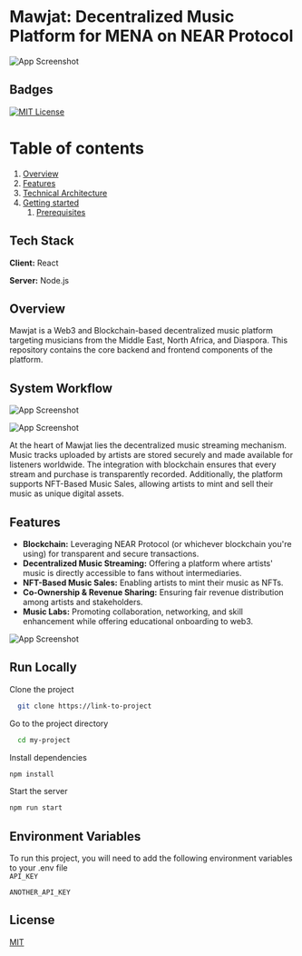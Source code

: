# Mawjat: Decentralized Music Platform for MENA on NEAR Protocol
![App Screenshot](https://res.cloudinary.com/habibii/image/upload/v1699537938/Icone_z2h0qc.jpg)

## Badges  

[![MIT License](https://img.shields.io/badge/License-MIT-green.svg)](https://choosealicense.com/licenses/mit/)  


# Table of contents  
1. [Overview](#Overview)  
2. [Features](#Features) 
3. [Technical Architecture](#TArchitecture) 
4. [Getting started](#Gstarted)  
    1. [Prerequisites ](#Prerequisites)  



## Tech Stack  

**Client:** React 

**Server:** Node.js

## Overview 

Mawjat is a Web3 and Blockchain-based decentralized music platform targeting musicians from the Middle East, North Africa, and Diaspora. This repository contains the core backend and frontend components of the platform.
## System Workflow 
![App Screenshot](https://res.cloudinary.com/habibii/image/upload/v1699538023/musician_ztgmcv.jpg)

![App Screenshot](https://res.cloudinary.com/habibii/image/upload/v1699538101/user_ubb3fx.jpg)

At the heart of Mawjat lies the decentralized music streaming mechanism. Music tracks uploaded by artists are stored securely and made available for listeners worldwide. The integration with blockchain ensures that every stream and purchase is transparently recorded. Additionally, the platform supports NFT-Based Music Sales, allowing artists to mint and sell their music as unique digital assets.
## Features  


- **Blockchain:** Leveraging NEAR Protocol (or whichever blockchain you're using) for transparent and secure transactions.
- **Decentralized Music Streaming:** Offering a platform where artists' music is directly accessible to fans without intermediaries.
- **NFT-Based Music Sales:** Enabling artists to mint their music as NFTs.
- **Co-Ownership & Revenue Sharing:** Ensuring fair revenue distribution among artists and stakeholders.
- **Music Labs:** Promoting collaboration, networking, and skill enhancement while offering educational onboarding to web3.

![App Screenshot](https://res.cloudinary.com/habibii/image/upload/v1699538123/Backround_image_kgqhnl.jpg)


## Run Locally  

Clone the project  

~~~bash  
  git clone https://link-to-project
~~~

Go to the project directory  

~~~bash  
  cd my-project
~~~

Install dependencies  

~~~bash  
npm install
~~~

Start the server  

~~~bash  
npm run start
~~~

## Environment Variables  

To run this project, you will need to add the following environment variables to your .env file  
`API_KEY`  

`ANOTHER_API_KEY` 



## License  

[MIT](https://choosealicense.com/licenses/mit/)


